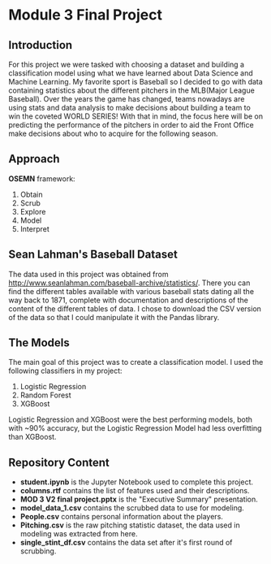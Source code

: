 
# Module 3 Final Project


## Introduction

For this project we were tasked with choosing a dataset and building a classification model using what we have learned about Data Science and Machine Learning. My favorite sport is Baseball so I decided to go with data containing statistics about the different pitchers in the MLB(Major League Baseball). Over the years the game has changed, teams nowadays are using stats and data analysis to make decisions about building a team to win the coveted WORLD SERIES! With that in mind, the focus here will be on predicting the performance of the pitchers in order to aid the Front Office make decisions about who to acquire for the following season. 


## Approach

**OSEMN** framework:
1. Obtain
2. Scrub
3. Explore
4. Model
5. Interpret

## Sean Lahman's Baseball Dataset

The data used in this project was obtained from http://www.seanlahman.com/baseball-archive/statistics/.
There you can find the different tables available with various baseball stats dating all the way back to 1871,
complete with documentation and descriptions of the content of the different tables of data. I chose to download
the CSV version of the data so that I could manipulate it with the Pandas library. 

## The Models

The main goal of this project was to create a classification model. I used the following classifiers in my project:

1. Logistic Regression
2. Random Forest
3. XGBoost

Logistic Regression and XGBoost were the best performing models, both with ~90% accuracy, but the Logistic Regression Model had less overfitting than XGBoost.


## Repository Content

* **student.ipynb** is the Jupyter Notebook used to complete this project.
* **columns.rtf** contains the list of features used and their descriptions.
* **MOD 3 V2 final project.pptx** is the "Executive Summary" presentation.
* **model_data_1.csv** contains the scrubbed data to use for modeling.
* **People.csv** contains personal information about the players.
* **Pitching.csv** is the raw pitching statistic dataset, the data used in modeling was extracted from here.
* **single_stint_df.csv** contains the data set after it's first round of scrubbing.


